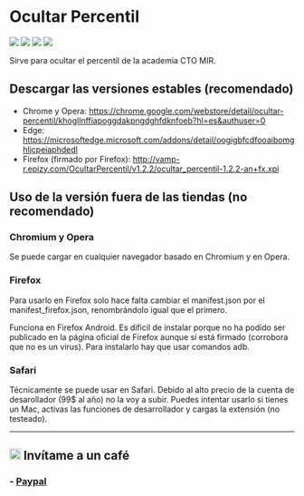 # Ocultar Percentil

<a title="Versión Chrome Store" href="https://chrome.google.com/webstore/detail/ocultar-percentil/khogllnffiapoggdakpngdghfdknfoeb"><img src ="https://img.shields.io/chrome-web-store/v/khogllnffiapoggdakpngdghfdknfoeb"></a>
<a title="Valoración en la Chrome Store" href="https://chrome.google.com/webstore/detail/ocultar-percentil/khogllnffiapoggdakpngdghfdknfoeb"><img src ="https://img.shields.io/chrome-web-store/stars/khogllnffiapoggdakpngdghfdknfoeb"></a>
<a title="Versión" href="https://github.com/vamp-r/OcultarPercentil/releases"><img src ="https://img.shields.io/github/release-pre/vamp-r/OcultarPercentil.svg?colorB=brightgreen"></a>
<a title="Licencia: Atribución-NoComercial-CompartirIgual 4.0 Internacional" href="https://creativecommons.org/licenses/by-nc-sa/4.0/"><img  src="https://img.shields.io/badge/License-CC%20BY--NC--SA%204.0-lightgrey.svg"></a>

Sirve para ocultar el percentil de la academia CTO MIR. 

## Descargar las versiones estables (recomendado)

- Chrome y Opera: https://chrome.google.com/webstore/detail/ocultar-percentil/khogllnffiapoggdakpngdghfdknfoeb?hl=es&authuser=0
- Edge: 	https://microsoftedge.microsoft.com/addons/detail/oogigbfcdfooaibomghljcpeiaphdedl
- Firefox (firmado por Firefox): http://vamp-r.epizy.com/OcultarPercentil/v1.2.2/ocultar_percentil-1.2.2-an+fx.xpi

## Uso de la versión fuera de las tiendas (no recomendado)
### Chromium y Opera
Se puede cargar en cualquier navegador basado en Chromium y en Opera.
### Firefox
Para usarlo en Firefox solo hace falta cambiar el manifest.json por el manifest_firefox.json, renombrándolo igual que el primero.

Funciona en Firefox Android. Es dificil de instalar porque no ha podido ser publicado en la página oficial de Firefox aunque sí está firmado (corrobora que no es un virus). Para instalarlo hay que usar comandos adb.
### Safari
Técnicamente se puede usar en Safari. Debido al alto precio de la cuenta de desarollador (99$ al año) no la voy a subir. Puedes intentar usarlo si tienes un Mac, activas las funciones de desarrollador y cargas la extensión (no testeado).

----
## <a title="Invítame a un café (icono hecho por Freepic en flaticoon)" href="https://www.paypal.com/donate?hosted_button_id=U8DS9QWZ387U8"><img src ="https://pics.paypal.com/00/s/NTg2YzQwZTItOWNhZi00YzAzLThmMDgtYmIzNjM5ZDE3NjMz/file.PNG" width="20"></a>  Invítame a un café

### - [Paypal](https://www.paypal.com/donate?hosted_button_id=U8DS9QWZ387U8)
 
 


